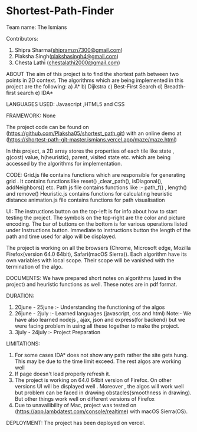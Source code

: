 # Shortest-Path-Finder
Team name: The Ismians

Contributors:
1. Shipra Sharma(shipramzn7300@gmail.com)
2. Plaksha Singh(plakshasingh4@gmail.com)
3. Chesta Lathi (chestalathi2000@gmail.com)


ABOUT 
The aim of this project is to find the shortest path between two points in 2D context. The algorithms which are being implemented in this project are the following:
a) A*
b) Dijkstra
c) Best-First Search
d) Breadth-first search
e) IDA*

LANGUAGES USED:
Javascript ,HTML5 and CSS

FRAMEWORK:
None

The project code can be found on (https://github.com/Plaksha05/shortest_path.git) with an online demo at (https://shortest-path-git-master.ismians.vercel.app/maze/maze.html)

In this project, a 2D array stores the properties of each tile like state , g(cost) value, h(heuristic), parent, visited state etc. which are being accessed by the algorithms for implementation.

CODE:
Grid.js file contains functions which are responsible for generating grid . It contains functions like reset() ,clear_path(), isDiagonal(), addNeighbors() etc.
Path.js file contains functions like :- path_f() , length() and remove() 
Heuristic.js contains functions for calculating heuristic distance
animation.js file contains functions for path visualisation

UI:
The instructions button on the top-left is for info about how to start testing the project.
The symbols on the top-right are the color and picture encoding.
The bar of buttons on the bottom is for various operations listed under Instructions button.
Immediate to instructions button the length of the path and time used for algo will be displayed.

The project is working on all the browsers (Chrome, Microsoft edge, Mozilla Firefox(version 64.0 64bit), Safari(macOS Sierra)). 
Each algorithm have its own variables with local scope. Their scope will be vanished with the termination of the algo.

DOCUMENTS:
We have prepared short notes on algorithms (used in the project) and heuristic functions as well. These notes are in pdf format. 

DURATION:
1. 20june - 25june :- Understanding the functioning of the algos
2. 26june - 2july :- Learned languages (javascript, css and html)
Note:- We have also learned nodejs , ajax, json and express(for backend) but we were facing problem in using all these together to make the project.
3. 3july - 24july :- Project Preparation

LIMITATIONS:
1. For some cases IDA* does not show any path rather the site gets hung. This may be due to the time limit exceed. The rest algos are working well
2. If page doesn't load properly refresh it.  
3. The project is working on 64.0 64bit version of Firefox. On other versions UI will be displayed well . Moreover , the algos will work well but problem can be faced in drawing obstacles(smoothness in drawing). But other things work well on different versions of Firefox
4. Due to unavailibility of Mac, project was tested on (https://app.lambdatest.com/console/realtime) with  macOS Sierra(OS).   

DEPLOYMENT:
The project has been deployed on vercel.
